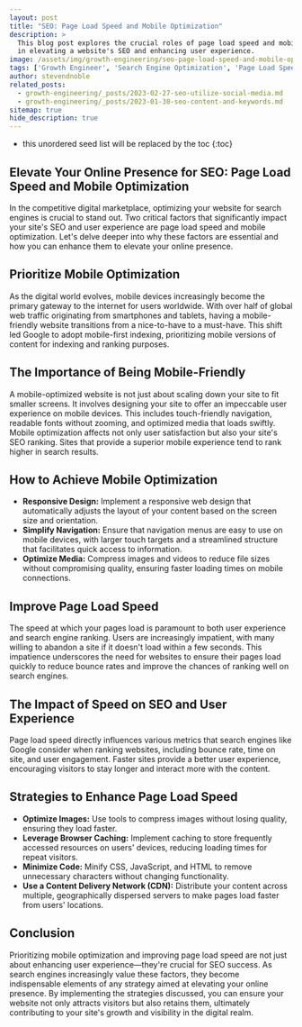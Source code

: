 ```yaml
---
layout: post
title: "SEO: Page Load Speed and Mobile Optimization"
description: >
  This blog post explores the crucial roles of page load speed and mobile optimization
  in elevating a website's SEO and enhancing user experience.
image: /assets/img/growth-engineering/seo-page-load-speed-and-mobile-optimization.jpg
tags: ['Growth Engineer', 'Search Engine Optimization', 'Page Load Speed', 'Image Optimization', 'CDN', 'Responsive Design']
author: stevendnoble
related_posts:
  - growth-engineering/_posts/2023-02-27-seo-utilize-social-media.md
  - growth-engineering/_posts/2023-01-30-seo-content-and-keywords.md
sitemap: true
hide_description: true
---
```


* this unordered seed list will be replaced by the toc
{:toc}

## Elevate Your Online Presence for SEO: Page Load Speed and Mobile Optimization

In the competitive digital marketplace, optimizing your website for search engines is crucial to stand out. Two critical factors that significantly impact your site's SEO and user experience are page load speed and mobile optimization. Let's delve deeper into why these factors are essential and how you can enhance them to elevate your online presence.

## Prioritize Mobile Optimization

As the digital world evolves, mobile devices increasingly become the primary gateway to the internet for users worldwide. With over half of global web traffic originating from smartphones and tablets, having a mobile-friendly website transitions from a nice-to-have to a must-have. This shift led Google to adopt mobile-first indexing, prioritizing mobile versions of content for indexing and ranking purposes.

## The Importance of Being Mobile-Friendly

A mobile-optimized website is not just about scaling down your site to fit smaller screens. It involves designing your site to offer an impeccable user experience on mobile devices. This includes touch-friendly navigation, readable fonts without zooming, and optimized media that loads swiftly. Mobile optimization affects not only user satisfaction but also your site's SEO ranking. Sites that provide a superior mobile experience tend to rank higher in search results.

## How to Achieve Mobile Optimization

* **Responsive Design:** Implement a responsive web design that automatically adjusts the layout of your content based on the screen size and orientation.
* **Simplify Navigation:** Ensure that navigation menus are easy to use on mobile devices, with larger touch targets and a streamlined structure that facilitates quick access to information.
* **Optimize Media:** Compress images and videos to reduce file sizes without compromising quality, ensuring faster loading times on mobile connections.

## Improve Page Load Speed

The speed at which your pages load is paramount to both user experience and search engine ranking. Users are increasingly impatient, with many willing to abandon a site if it doesn't load within a few seconds. This impatience underscores the need for websites to ensure their pages load quickly to reduce bounce rates and improve the chances of ranking well on search engines.

## The Impact of Speed on SEO and User Experience

Page load speed directly influences various metrics that search engines like Google consider when ranking websites, including bounce rate, time on site, and user engagement. Faster sites provide a better user experience, encouraging visitors to stay longer and interact more with the content.

## Strategies to Enhance Page Load Speed

* **Optimize Images:** Use tools to compress images without losing quality, ensuring they load faster.
* **Leverage Browser Caching:** Implement caching to store frequently accessed resources on users' devices, reducing loading times for repeat visitors.
* **Minimize Code:** Minify CSS, JavaScript, and HTML to remove unnecessary characters without changing functionality.
* **Use a Content Delivery Network (CDN):** Distribute your content across multiple, geographically dispersed servers to make pages load faster from users' locations.

## Conclusion

Prioritizing mobile optimization and improving page load speed are not just about enhancing user experience—they're crucial for SEO success. As search engines increasingly value these factors, they become indispensable elements of any strategy aimed at elevating your online presence. By implementing the strategies discussed, you can ensure your website not only attracts visitors but also retains them, ultimately contributing to your site's growth and visibility in the digital realm.